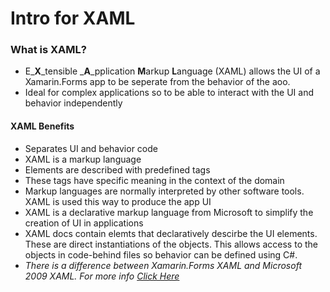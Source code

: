 # Intro for XAML

### What is XAML?
- E_**X**_tensible _**A**_pplication **M**arkup **L**anguage (XAML) allows the UI of a Xamarin.Forms app to be seperate from the behavior of the aoo.
- Ideal for complex applications so to be able to interact with the UI and behavior independently

#### XAML Benefits
- Separates UI and behavior code
- XAML is a markup language
- Elements are described with predefined tags
- These tags have specific meaning in the context of the domain
- Markup languages are normally interpreted by other software tools. XAML is used this way to produce the app UI
- XAML is a declarative markup language from Microsoft to simplify the creation of UI in applications
- XAML docs contain elemts that declaratively descirbe the UI elements. These are direct instantiations of the objects. This allows access to the objects in code-behind files so behavior can be defined using C#.
- *There is a difference between Xamarin.Forms XAML and Microsoft 2009 XAML. For more info [Click Here]()*